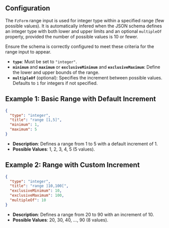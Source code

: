 
## Configuration

The `FzForm` range input is used for integer type within a specified range (few possible values). 
It is automatically infered when the JSON schema defines an integer type with both lower and upper limits and an optional `multipleOf` 
property, provided the number of possible values is 10 or fewer.

Ensure the schema is correctly configured to meet these criteria for the range input to appear.

- **`type`**: Must be set to `"integer"`.
- **`minimum`** and **`maximum`** or **`exclusiveMinimum`** and **`exclusiveMaximum`**: Define the lower and upper bounds of the range.
- **`multipleOf`** (optional): Specifies the increment between possible values. Defaults to `1` for integers if not specified.


## Example 1: Basic Range with Default Increment

```json
{
  "type": "integer",
  "title": "range [1,5]",
  "minimum": 1,
  "maximum": 5
}
```

- **Description**: Defines a range from 1 to 5 with a default increment of 1.
- **Possible Values**: 1, 2, 3, 4, 5 (5 values).

## Example 2: Range with Custom Increment

```json
{
  "type": "integer",
  "title": "range ]10,100[",
  "exclusiveMinimum": 10,
  "exclusiveMaximum": 100,
  "multipleOf": 10
}
```

- **Description**: Defines a range from 20 to 90 with an increment of 10.
- **Possible Values**: 20, 30, 40, ..., 90 (8 values).



